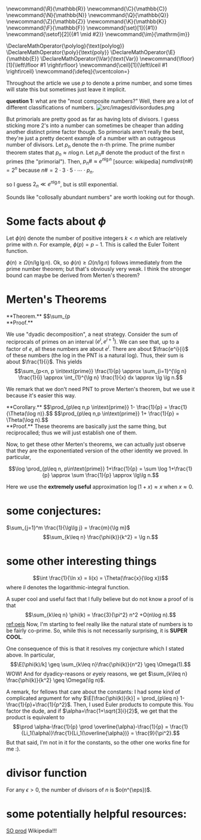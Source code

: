 \newcommand{\R}{\mathbb{R}}
\newcommand{\C}{\mathbb{C}}
\newcommand{\N}{\mathbb{N}}
\newcommand{\Q}{\mathbb{Q}}
\newcommand{\Z}{\mathbb{Z}}
\newcommand{\K}{\mathbb{K}}
\newcommand{\F}{\mathbb{F}}
\newcommand{\set}[1]{\{#1\}}
\newcommand{\setof}[2]{\{#1 \mid #2\}}
\newcommand{\im}{\mathrm{im}}

\DeclareMathOperator{\polylog}{\text{polylog}}
\DeclareMathOperator{\poly}{\text{poly}}
\DeclareMathOperator{\E}{\mathbb{E}}
\DeclareMathOperator{\Var}{\text{Var}}
\newcommand{\floor}[1]{\left\lfloor #1 \right\rfloor}
\newcommand{\ceil}[1]{\left\lceil #1 \right\rceil}
\newcommand{\defeq}{\vcentcolon=}



Throughout the article we use $p$ to denote a prime number, and
some times will state this but sometimes just leave it implicit.


**question 1:** what are the "most composite numbers?"
Well, there are a lot of different classifications of numbers. 
![src/images/divisordudes.png](src/images/divisordudes.png)

But primorials are pretty good as far as having lots of divisors.
I guess sticking more $2$'s into a number can sometimes be
cheaper than adding another distinct prime factor though. So
primorials aren't really the best, they're just a pretty decent
example of a number with an outrageous number of divisors. 
Let $p_n$ denote the n-th prime. The prime number theorem states that $p_{n}\approx n\log n$.
Let $p_n\#$ denote the product of the first n primes (the "primorial").
Then, $p_n\# \approx e^{n\lg n}$ [source: wikipedia]
$numdivs(n\#) = 2^{n}$ because $n\# = 2\cdot 3 \cdot 5 \cdot \cdots
\cdot p_n$.

so I guess $2_{n} \ll e^{n\lg n}$, but is still exponential.

Sounds like "collosally abundant numbers" are worth looking out
for though.

# Some facts about $\phi$

Let $\phi(n)$ denote the number of positive integers $k<n$ which
are relatively prime with $n$. For example, $\phi(p)=p-1$. This
is called the Euler Toitent function.

$\phi(n) \geq \Omega(n / \lg\lg n)$.
Ok, so  $\phi(n) \geq \Omega(n /\lg n)$ follows immediately from
the prime number theorem; but that's obviously very weak. I think
the stronger bound can maybe be derived from Merten's theorem?

# Merten's Theorems
<div class="thm envbox">**Theorem.**
$$\sum_{p<n, p \in\text{prime}} \frac{1}{p} \approx \lg\lg n$$
</div>
<div class="pf envbox">**Proof.**

We use "dyadic decomposition", a neat strategy.
Consider the sum of reciprocals of primes on an interval
$(e^i,e^{i+1})$. We can see that, up to a factor of $e$, all
these numbers are about $e^i$. There are about $\frac{e^i}{i}$ of
these numbers (the log in the PNT is a natural log). 
Thus, their sum is about $\frac{1}{i}$. This yields
$$\sum_{p<n, p \in\text{prime}} \frac{1}{p} \approx \sum_{i=1}^{\lg n} \frac{1}{i} \approx \int_{1}^{\lg n} \frac{1}{x} dx \approx \lg \lg n.$$

We remark that we don't need PNT to prove Merten's theorem, but
we use it because it's easier this way.
</div>

<div class="cor envbox">**Corollary.**
$$\prod_{p\leq n,p \in\text{prime}} 1- \frac{1}{p} = \frac{1}{\Theta(\log n)}.$$
$$\prod_{p\leq n,p \in\text{prime}} 1+ \frac{1}{p} = \Theta(\log n).$$
</div>
<div class="pf envbox">**Proof.**
These theorems are basically just the same thing, but
reciprocalled; thus we will just establish one of them.

Now, to get these other Merten's theorems, we can actually just
observe that they are the exponentiated version of the other identity we proved.
In particular,

$$\log \prod_{p\leq n, p\in\text{prime}} 1+\frac{1}{p} = \sum
\log 1+\frac{1}{p} \approx \sum \frac{1}{p} \approx \lg\lg n.$$

Here we use the **extremely useful** approximation $\log (1+x)
\approx x$ when  $x\approx 0$.

</div>

# some conjectures: 
$\sum_{j=1}^m \frac{1}{\lg\lg j} = \frac{m}{\lg m}$
$$\sum_{k\leq n} \frac{\phi(k)}{k^2} = \lg n.$$

# some other interesting things

$$\int \frac{1}{\ln x} = li(x) = \Theta(\frac{x}{\log x})$$
where $li$ denotes the logarithmic-integral function.

A super cool and useful fact that I fully believe but do not know
a proof of is that 
$$\sum_{k\leq n} \phi(k) = \frac{3}{\pi^2} n^2 +O(n\log n).$$
[ref:oeis](https://oeis.org/A002088#:~:text=Sum%20of%20totient%20function%3A%20a,A000010.&text=For%20n%20%3E%3D%201%3A%20a,generation%20and%20every%20preceding%20generation.)
Now, I'm starting to feel really like the natural state of
numbers is to be fairly co-prime. So, while this is not
necessarily surprising, it is **SUPER COOL**.

One consequence of this is that it resolves my conjecture which I
stated above. In particular, 
$$\E[\phi(k)/k] \geq \sum_{k\leq n}\frac{\phi(k)}{n^2} \geq
\Omega(1).$$
WOW!
And for dyadicy-reasons or $e$yeiy reasons, we get $\sum_{k\leq n} \frac{\phi(k)}{k^2} \geq \Omega(\lg n)$.

A remark, for fellows that care about the constants:
I had some kind of complicated argument for why
$\E[\frac{\phi(k)}{k}] = \prod_{p\leq n}
1-\frac{1}{p}+\frac{1}{p^2}$. Then, I used Euler products to
compute this. You factor the dude, and if
$\alpha=\frac{1+\sqrt{3}i}{2}$, we get that the product is
equivalent to 
 $$\prod \alpha-\frac{1}{p} \prod \overline{\alpha}-\frac{1}{p} =
 \frac{1}{Li_1(\alpha)}\frac{1}{Li_1(\overline{\alpha})} = \frac{9}{\pi^2}.$$
But that said, I'm not in it for the constants, so the other one
works fine for me :).

# divisor function
For any $\epsilon>0,$ the number of divisors of  $n$ is
$o(n^{\eps})$.


# some potentially helpful resources:

[SO prod](https://math.stackexchange.com/questions/1744016/sum-of-products-of-1-1-p)
Wikipedia!!!

